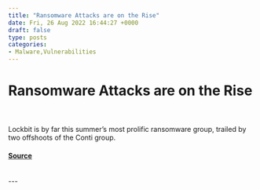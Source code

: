```yaml
---
title: "Ransomware Attacks are on the Rise"
date: Fri, 26 Aug 2022 16:44:27 +0000
draft: false
type: posts
categories: 
- Malware,Vulnerabilities
---
```

# Ransomware Attacks are on the Rise

<br/>

<br/>
Lockbit is by far this summer’s most prolific ransomware group, trailed by two offshoots of the Conti group.

#### [Source](https://threatpost.com/ransomware-attacks-are-on-the-rise/180481/)

<br/>
---
